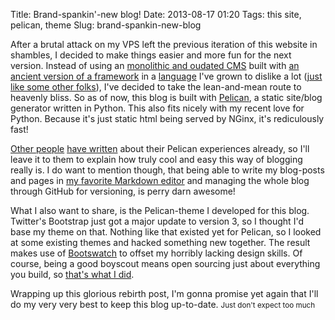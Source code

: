 Title: Brand-spankin'-new blog!
Date: 2013-08-17 01:20
Tags: this site, pelican, theme
Slug: brand-spankin-new-blog

After a brutal attack on my VPS left the previous iteration of this website in shambles, I decided to make things easier and more fun for the next version. Instead of using an [monolithic and oudated CMS](http://diem-project.org/) built with [an ancient version of a framework](http://symfony.com/legacy) in a [language](http://php.net/) I've grown to dislike a lot ([just like some other folks](http://me.veekun.com/blog/2012/04/09/php-a-fractal-of-bad-design/)), I've decided to take the lean-and-mean route to heavenly bliss. So as of now, this blog is built with [Pelican](http://getpelican.com), a static site/blog generator written in Python. This also fits nicely with my recent love for Python. Because it's just static html being served by NGinx, it's rediculously fast!

[Other people](http://arunrocks.com/moving-blogs-to-pelican/) [have written](http://jakevdp.github.io/blog/2013/05/07/migrating-from-octopress-to-pelican/) about their Pelican experiences already, so I'll leave it to them to explain how truly cool and easy this way of blogging really is. I do want to mention though, that being able to write my blog-posts and pages in [my favorite Markdown editor](http://mouapp.com/) and managing the whole blog through GitHub for versioning, is perry darn awesome!

What I also want to share, is the Pelican-theme I developed for this blog. Twitter's Bootstrap just got a major update to version 3, so I thought I'd base my theme on that. Nothing like that existed yet for Pelican, so I looked at some existing themes and hacked something new together. The result makes use of [Bootswatch](http://bootswatch.com/) to offset my horribly lacking design skills. Of course, being a good boyscout means open sourcing just about everything you build, so [that's what I did](https://github.com/DandyDev/pelican-bootstrap3).

Wrapping up this glorious rebirth post, I'm gonna promise yet again that I'll do my very very best to keep this blog up-to-date. <small>Just don't expect too much</small>
